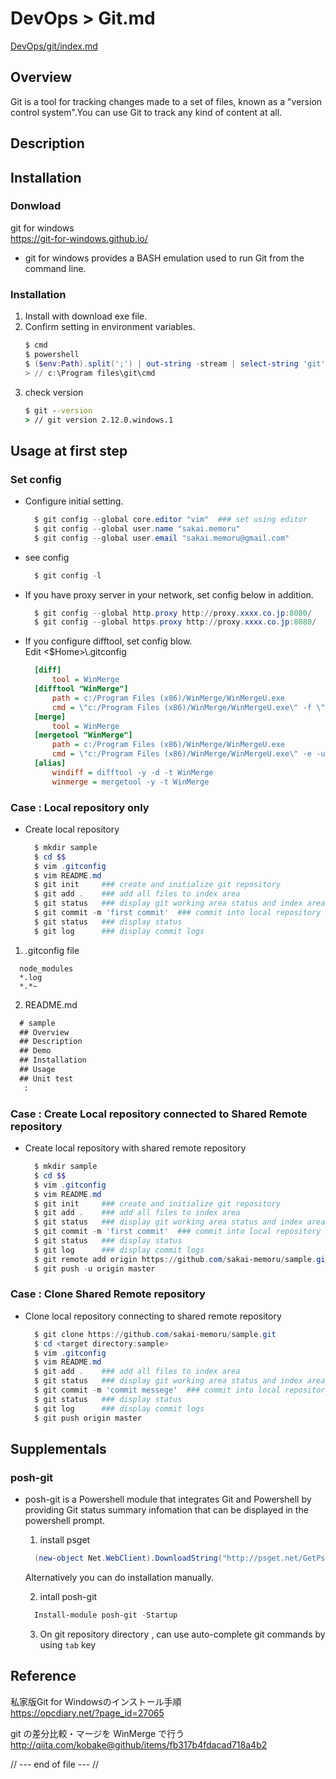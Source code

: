 DevOps > Git.md
====

[DevOps/git/index.md](index.md)

Overview
-----
Git is a tool for tracking changes made to a set of files, known as a "version control system".You can use Git to track any kind of content at all.

Description
-----

Installation
-----

### Donwload
git for windows  
https://git-for-windows.github.io/

* git for windows provides a BASH emulation used to run Git from the command line.

### Installation
1. Install with download exe file.
2. Confirm setting in environment variables.
    ```powershell
    $ cmd
    $ powershell
    $ ($env:Path).split(';') | out-string -stream | select-string 'git'
    > // c:\Program files\git\cmd
    ```
3. check version
    ```cmd
    $ git --version
    > // git version 2.12.0.windows.1
    ```

Usage at first step
-------

### Set config
* Configure initial setting.
  ```powershell
    $ git config --global core.editor "vim"  ### set using editor
    $ git config --global user.name "sakai.memoru"
    $ git config --global user.email "sakai.memoru@gmail.com"
  ```
* see config
  ```powershell
    $ git config -l
  ```

* If you have proxy server in your network, set config below in addition.

  ```powershell
    $ git config --global http.proxy http://proxy.xxxx.co.jp:8080/
    $ git config --global https.proxy http://proxy.xxxx.co.jp:8080/
  ```

* If you configure difftool, set config blow.  
  Edit <$Home>\\.gitconfig
  ```ini
    [diff]
        tool = WinMerge
    [difftool "WinMerge"]
        path = c:/Program Files (x86)/WinMerge/WinMergeU.exe
        cmd = \"c:/Program Files (x86)/WinMerge/WinMergeU.exe\" -f \"*.*\" -e -u -r \"$LOCAL\" \"$REMOTE\"
    [merge]
        tool = WinMerge
    [mergetool "WinMerge"]
        path = c:/Program Files (x86)/WinMerge/WinMergeU.exe
        cmd = \"c:/Program Files (x86)/WinMerge/WinMergeU.exe\" -e -u \"$LOCAL\" \"$REMOTE\" \"$MERGED\"
    [alias]
        windiff = difftool -y -d -t WinMerge
        winmerge = mergetool -y -t WinMerge
  ```



### Case : Local repository only
* Create local repository
  ```powershell
    $ mkdir sample
    $ cd $$
    $ vim .gitconfig
    $ vim README.md
    $ git init     ### create and initialize git repository
    $ git add .    ### add all files to index area
    $ git status   ### display git working area status and index area status
    $ git commit -m 'first commit'  ### commit into local repository
    $ git status   ### display status
    $ git log      ### display commit logs
  ```

1. .gitconfig file

  ```text
    node_modules
    *.log
    *.*~
  ```

2. README.md

  ```markdown
    # sample
    ## Overview
    ## Description
    ## Demo
    ## Installation
    ## Usage
    ## Unit test
     :
  ```

### Case : Create Local repository connected to Shared Remote repository

* Create local repository with shared remote repository

  ```powershell
    $ mkdir sample
    $ cd $$
    $ vim .gitconfig
    $ vim README.md
    $ git init     ### create and initialize git repository
    $ git add .    ### add all files to index area
    $ git status   ### display git working area status and index area status
    $ git commit -m 'first commit'  ### commit into local repository
    $ git status   ### display status
    $ git log      ### display commit logs
    $ git remote add origin https://github.com/sakai-memoru/sample.git
    $ git push -u origin master
  ```

### Case : Clone Shared Remote repository

* Clone local repository connecting to shared remote repository

  ```powershell
    $ git clone https://github.com/sakai-memoru/sample.git
    $ cd <target directory:sample>
    $ vim .gitconfig
    $ vim README.md
    $ git add .    ### add all files to index area
    $ git status   ### display git working area status and index area status
    $ git commit -m 'commit messege'  ### commit into local repository
    $ git status   ### display status
    $ git log      ### display commit logs
    $ git push origin master
  ```

Supplementals
----------------
### posh-git
- posh-git is a Powershell module that integrates Git and Powershell by providing Git status summary infomation that can be displayed in the powershell prompt.

  1. install psget

    ```powershell
      (new-object Net.WebClient).DownloadString("http://psget.net/GetPsGet.pa1") | invoke-expression
    ```
    Alternatively you can do installation manually.

  2. intall posh-git
    ```powershell
      Install-module posh-git -Startup
    ```

  3. On git repository directory , can use auto-complete git commands by using `tab` key

Reference
----------------
私家版Git for Windowsのインストール手順  
https://opcdiary.net/?page_id=27065

git の差分比較・マージを WinMerge で行う  
http://qiita.com/kobake@github/items/fb317b4fdacad718a4b2

// --- end of file --- //
